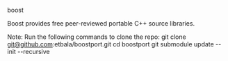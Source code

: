 boost

Boost provides free peer-reviewed portable C++ source libraries.

Note: Run the following commands to clone the repo:
git clone git@github.com:etbala/boostport.git
cd boostport
git submodule update --init --recursive

